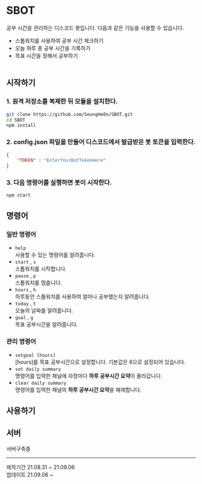 # SBOT
공부 시간을 관리하는 디스코드 봇입니다. 다음과 같은 기능을 사용할 수 있습니다.
 - 스톱워치를 사용하여 공부 시간 체크하기
 - 오늘 하루 총 공부 시간을 기록하기
 - 목표 시간을 정해서 공부하기
<br><br>
## 시작하기
### 1. 원격 저장소를 복제한 뒤 모듈을 설치한다.
```bash
git clone https://github.com/SeungHe0n/SBOT.git
cd SBOT
npm install
```

### 2. config.json 파일을 만들어 디스코드에서 발급받은 봇 토큰을 입력한다.
```json
{
    "TOKEN" : "EnterYourBotTokenHere"
}
```

### 3. 다음 명령어를 실행하면 봇이 시작한다.
```bash
npm start
```

## 명령어
### 일반 명령어
- `help`  
사용할 수 있는 명령어를 알려줍니다.  
- `start` , `s`  
스톱워치를 시작합니다.
- `pause` , `p`  
스톱워치를 멈춥니다.
- `hours` , `h`  
하루동안 스톱워치를 사용하여 얼마나 공부했는지 알려줍니다.
- `today` , `t`  
오늘의 날짜를 알려줍니다.
- `goal` , `g`  
목표 공부시간을 알려줍니다.

### 관리 명령어
- `setgoal [hours]`  
[hours]를 목표 공부시간으로 설정합니다. 기본값은 6으로 설정되어 있습니다.
- `set daily summary`  
명령어를 입력한 채널에 자정마다 **하루 공부시간 요약**이 올라갑니다.
- `clear daily summary`  
명령어를 입력한 채널의 **하루 공부시간 요약**을 해제합니다.

## 사용하기

## 서버
서버구축중

---
제작기간 21.08.31 ~ 21.09.06  
업데이트 21.09.06 ~
